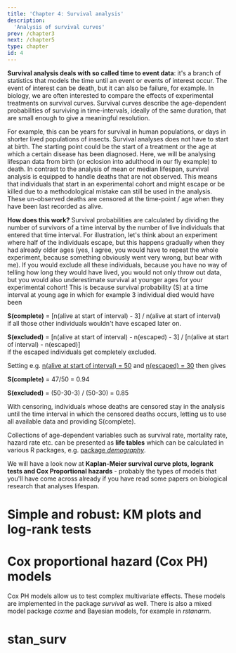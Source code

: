 ```yaml
---
title: 'Chapter 4: Survival analysis'
description:
  'Analysis of survival curves'
prev: /chapter3
next: /chapter5
type: chapter
id: 4
---
```


<exercise id="1" title="What is Survival analysis">

**Survival analysis deals with so called time to event data**: it's a branch of statistics that models the time until an event or events of interest occur. The event of interest can be death, but it can also be failure, for example. In biology, we are often interested to compare the effects of experimental treatments on survival curves. Survival curves describe the age-dependent probabilities of surviving in time-intervals, ideally of the same duration, that are small enough to give a meaningful resolution. 

For example, this can be years for survival in human populations, or days in shorter lived populations of insects. Survival analyses does not have to start at birth. The starting point could be the start of a treatment or the age at which a certain disease has been diagnosed. Here, we will be analysing lifespan data from birth (or eclosion into adulthood in our fly example) to death. In contrast to the analysis of mean or median lifespan, survival analysis is equipped to handle deaths that are not observed. This means that individuals that start in an experimental cohort and might escape or be killed due to a methodological mistake can still be used in the analysis. These un-observed deaths are censored at the time-point / age when they have been last recorded as alive. 

**How does this work?** Survival probabilities are calculated by dividing the number of survivors of a time interval by the number of live individuals that entered that time interval. For illustration, let's think about an experiment where half of the individuals escape, but this happens gradually when they had already older ages (yes, I agree, you would have to repeat the whole experiment, because something obviously went very wrong, but bear with me). If you would exclude all these individuals, because you have no way of telling how long they would have lived, you would not only throw out data, but you would also underestimate survival at younger ages for your experimental cohort! This is because survival probability (S) at a time interval at young age in which for example 3 individual died would have been 

**S(complete)** = [n(alive at start of interval) - 3] / n(alive at start of interval)    
if all those other individuals wouldn't have escaped later on.

**S(excluded)** = [n(alive at start of interval) - n(escaped) - 3] / [n(alive at start of interval) - n(escaped)]    
if the escaped individuals get completely excluded.

Setting e.g. <u>n(alive at start of interval) = 50</u> and <u>n(escaped) = 30</u> then gives

**S(complete)** = 47/50 = 0.94

**S(excluded)** = (50-30-3) / (50-30) = 0.85

With censoring, individuals whose deaths are censored stay in the analysis until the time interval in which the censored deaths occurs, letting us to use all available data and providing S(complete).

Collections of age-dependent variables such as survival rate, mortality rate, hazard rate etc. can be presented as **life tables** which can be calculated in various R packages, e.g. [package *demography*](https://rpubs.com/Timexpo/487053). 

We will have  a look now at **Kaplan-Meier survival curve plots, logrank tests and Cox Proportional hazards** - probably the types of models that you'll have come across already if you have read some papers on biological research that analyses lifespan.



</exercise>

<exercise id="2" title="Kaplan-Meier (KM) estimates">

# Simple and robust: KM plots and log-rank tests




<codeblock id="10">
</codeblock>

</exercise>



<exercise id="2" title="Cox proportional hazards (Cox PH)">

# Cox proportional hazard (Cox PH) models

Cox PH models allow us to test complex multivariate effects. These models are implemented in the package *survival* as well. There is also a mixed model package *coxme* and Bayesian models, for example in *rstanarm*.

<codeblock id="11">
</codeblock>



<codeblock id="12">
</codeblock>



</exercise>

<exercise id="3" title="Touching the Bayesian for completeness">

# stan_surv



<codeblock id="13">
</codeblock>



</exercise>

